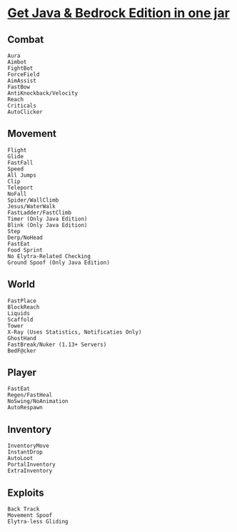 # <a href="https://www.paypal.com/ncp/payment/EVXKXBD6M5XPC">Get Java & Bedrock Edition in one jar</a>

## Combat
```
Aura
Aimbot
FightBot
ForceField
AimAssist
FastBow
AntiKnockback/Velocity
Reach
Criticals
AutoClicker
```

## Movement
```
Flight
Glide
FastFall
Speed
All Jumps
Clip
Teleport
NoFall
Spider/WallClimb
Jesus/WaterWalk
FastLadder/FastClimb
Timer (Only Java Edition)
Blink (Only Java Edition)
Step
Derp/NoHead
FastEat
Food Sprint
No Elytra-Related Checking
Ground Spoof (Only Java Edition)
```

## World
```
FastPlace
BlockReach
Liquids
Scaffold
Tower
X-Ray (Uses Statistics, Notificaties Only)
GhostHand
FastBreak/Nuker (1.13+ Servers)
BedF@cker
```

## Player
```
FastEat
Regen/FastHeal
NoSwing/NoAnimation
AutoRespawn
```

## Inventory
```
InventoryMove
InstantDrop
AutoLoot
PortalInventory
ExtraInventory
```

## Exploits
```
Back Track
Movement Spoof
Elytra-less Gliding
```
